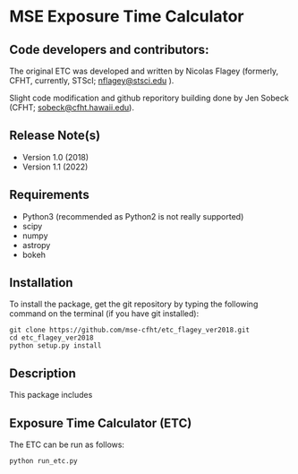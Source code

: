 MSE Exposure Time Calculator 
============================================================

Code developers and contributors:
---------------------------------
The original ETC was developed and written by Nicolas Flagey
(formerly, CFHT, currently, STScI; nflagey@stsci.edu ).

Slight code modification and github reporitory building done by
Jen Sobeck (CFHT; sobeck@cfht.hawaii.edu).


Release Note(s)
------------
* Version 1.0  (2018)
* Version 1.1  (2022)

Requirements
------------
* Python3 (recommended as Python2 is not really supported)
* scipy 
* numpy
* astropy
* bokeh

Installation
------------
To install the package, get the git repository by typing the following command on the terminal (if you have git installed):
  
    git clone https://github.com/mse-cfht/etc_flagey_ver2018.git
    cd etc_flagey_ver2018
    python setup.py install


Description
-----------
This package includes 

Exposure Time Calculator (ETC)
------------------------------
The ETC can be run as follows:

    python run_etc.py 



